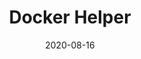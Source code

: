 ---
slug: "/projects/docker-helper/"
date: "2020-08-16"
title: "Docker Helper"
image: "/img/dockerHelper.png"
techStack:
    - "Bash"
    - "Docker"
description: "Shell script to automate docker commands in development. Automates starting/stopping docker service, as well as providing a fresh basis for each container."
link: "https://github.com/noahvarghese/dockerHelper"
---